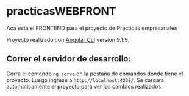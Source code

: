 # practicasWEBFRONT
Aca esta el FRONTEND para el proyecto de Practicas empresariales

Proyecto realizado con [Angular CLI](https://github.com/angular/angular-cli) version 9.1.9.

## Correr el servidor de desarrollo:

Corra el comando `ng serve` en la pestaña de comandos donde tiene el proyecto. Luego ingrese a `http://localhost:4200/`. Se cargara automaticamente el proyecto para ver los cambios realizados.

